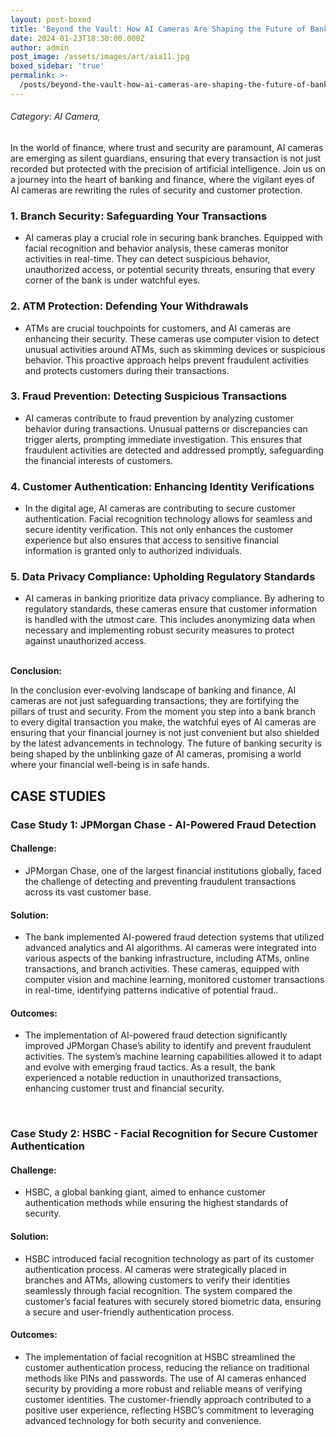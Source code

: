 ```yaml
---
layout: post-boxed
title: 'Beyond the Vault: How AI Cameras Are Shaping the Future of Banking Security'
date: 2024-01-23T18:30:00.000Z
author: admin
post_image: /assets/images/art/aia11.jpg
boxed_sidebar: 'true'
permalink: >-
  /posts/beyond-the-vault-how-ai-cameras-are-shaping-the-future-of-banking-security
---
```


###### Category: AI Camera,

In the world of finance, where trust and security are paramount, AI cameras are emerging as silent guardians, ensuring that every transaction is not just recorded but protected with the precision of artificial intelligence. Join us on a journey into the heart of banking and finance, where the vigilant eyes of AI cameras are rewriting the rules of security and customer protection.

### 1. Branch Security: Safeguarding Your Transactions

* AI cameras play a crucial role in securing bank branches. Equipped with facial recognition and behavior analysis, these cameras monitor activities in real-time. They can detect suspicious behavior, unauthorized access, or potential security threats, ensuring that every corner of the bank is under watchful eyes.

### 2. ATM Protection: Defending Your Withdrawals

* ATMs are crucial touchpoints for customers, and AI cameras are enhancing their security. These cameras use computer vision to detect unusual activities around ATMs, such as skimming devices or suspicious behavior. This proactive approach helps prevent fraudulent activities and protects customers during their transactions.

### 3. Fraud Prevention: Detecting Suspicious Transactions

* AI cameras contribute to fraud prevention by analyzing customer behavior during transactions. Unusual patterns or discrepancies can trigger alerts, prompting immediate investigation. This ensures that fraudulent activities are detected and addressed promptly, safeguarding the financial interests of customers.

### 4. Customer Authentication: Enhancing Identity Verifications

* In the digital age, AI cameras are contributing to secure customer authentication. Facial recognition technology allows for seamless and secure identity verification. This not only enhances the customer experience but also ensures that access to sensitive financial information is granted only to authorized individuals.

### 5. Data Privacy Compliance: Upholding Regulatory Standards

* AI cameras in banking prioritize data privacy compliance. By adhering to regulatory standards, these cameras ensure that customer information is handled with the utmost care. This includes anonymizing data when necessary and implementing robust security measures to protect against unauthorized access.

<br>
<b>Conclusion:</b>
<p>
In the conclusion ever-evolving landscape of banking and finance, AI cameras are not just safeguarding transactions; they are fortifying the pillars of trust and security. From the moment you step into a bank branch to every digital transaction you make, the watchful eyes of AI cameras are ensuring that your financial journey is not just convenient but also shielded by the latest advancements in technology. The future of banking security is being shaped by the unblinking gaze of AI cameras, promising a world where your financial well-being is in safe hands.
</p>

## CASE STUDIES

### Case Study 1: JPMorgan Chase - AI-Powered Fraud Detection

#### Challenge:

* JPMorgan Chase, one of the largest financial institutions globally, faced the challenge of detecting and preventing fraudulent transactions across its vast customer base.

#### Solution:

* The bank implemented AI-powered fraud detection systems that utilized advanced analytics and AI algorithms. AI cameras were integrated into various aspects of the banking infrastructure, including ATMs, online transactions, and branch activities. These cameras, equipped with computer vision and machine learning, monitored customer transactions in real-time, identifying patterns indicative of potential fraud..

#### Outcomes:

* The implementation of AI-powered fraud detection significantly improved JPMorgan Chase’s ability to identify and prevent fraudulent activities. The system’s machine learning capabilities allowed it to adapt and evolve with emerging fraud tactics. As a result, the bank experienced a notable reduction in unauthorized transactions, enhancing customer trust and financial security.

<br>

### Case Study 2: HSBC - Facial Recognition for Secure Customer Authentication

#### Challenge:

* HSBC, a global banking giant, aimed to enhance customer authentication methods while ensuring the highest standards of security.

#### Solution:

* HSBC introduced facial recognition technology as part of its customer authentication process. AI cameras were strategically placed in branches and ATMs, allowing customers to verify their identities seamlessly through facial recognition. The system compared the customer’s facial features with securely stored biometric data, ensuring a secure and user-friendly authentication process.

#### Outcomes:

* The implementation of facial recognition at HSBC streamlined the customer authentication process, reducing the reliance on traditional methods like PINs and passwords. The use of AI cameras enhanced security by providing a more robust and reliable means of verifying customer identities. The customer-friendly approach contributed to a positive user experience, reflecting HSBC’s commitment to leveraging advanced technology for both security and convenience.
